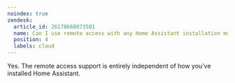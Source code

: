 ```yaml
---
noindex: true
zendesk:
  article_id: 26178660073501
  name: Can I use remote access with any Home Assistant installation method?
  position: 4
  labels: cloud
---
```


Yes. The remote access support is entirely independent of how you’ve installed Home Assistant.
